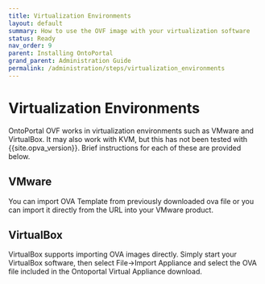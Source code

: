 ```yaml
---
title: Virtualization Environments
layout: default
summary: How to use the OVF image with your virtualization software
status: Ready
nav_order: 9
parent: Installing OntoPortal
grand_parent: Administration Guide
permalink: /administration/steps/virtualization_environments
---
```


# Virtualization Environments

OntoPortal OVF works in virtualization environments such as 
VMware and VirtualBox. It may also work with KVM, but this has not been tested with {{site.opva_version}}.
Brief instructions for each of these are provided below.

## VMware
You can import OVA Template from previously downloaded ova file or you can import it directly from the URL into your VMware product. 

## VirtualBox
VirtualBox supports importing OVA images directly. 
Simply start your VirtualBox software, 
then select File->Import Appliance and select the OVA file included in the Ontoportal Virtual Appliance download.
